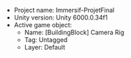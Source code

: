 <!-- UNITY CODE ASSIST INSTRUCTIONS START -->
- Project name: Immersif-ProjetFinal
- Unity version: Unity 6000.0.34f1
- Active game object:
  - Name: [BuildingBlock] Camera Rig
  - Tag: Untagged
  - Layer: Default
<!-- UNITY CODE ASSIST INSTRUCTIONS END -->